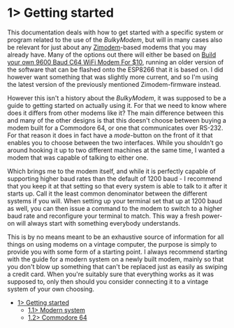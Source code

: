 # 1> Getting started
This documentation deals with how to get started with a specific system or program related to the use of the *BulkyModem*, but will in many cases also be relevant for just about any [Zimodem](https://github.com/bozimmerman/Zimodem)-based modems that you may already have. Many of the options out there will either be based on [Build your own 9600 Baud C64 WiFi Modem For $10](https://1200baud.wordpress.com/2017/03/04/build-your-own-9600-baud-c64-wifi-modem-for-20/), running an older version of the software that can be flashed onto the ESP8266 that it is based on. I did however want something that was slightly more current, and so I'm using the latest version of the previously mentioned Zimodem-firmware instead.

However this isn't a history about the *BulkyModem*, it was supposed to be a guide to getting started on actually using it. For that we need to know where does it differs from other modems like it? The main difference between this and many of the other designs is that this doesn't choose between buying a modem built for a Commodore 64, or one that communicates over RS-232. For that reason it does in fact have a *mode*-button on the front of it that enables you to choose between the two interfaces. While you shouldn't go around hooking it up to two different machines at the same time, I wanted a modem that was capable of talking to either one.

Which brings me to the modem itself, and while it is perfectly capable of supporting higher baud rates than the default of 1200 baud - I recommend that you keep it at that setting so that every system is able to talk to it after it starts up. Call it the least common denominator between the different systems if you will. When setting up your terminal set that up at 1200 baud as well, you can then issue a command to the modem to switch to a higher baud rate and reconfigure your terminal to match. This way a fresh power-on will always start with something everybody understands.

This is by no means meant to be an exhaustive source of information for all things on using modems on a vintage computer, the purpose is simply to provide you with some form of a starting point. I always recommend starting with the guide for a modern system on a newly built modem, mainly so that you don't blow up something that can't be replaced just as easily as swiping a credit card. When you're suitably sure that everything works as it was supposed to, only then should you consider connecting it to a vintage system of your own choosing.

- [1> Getting started](#1-getting-started)
    - [1.1> Modern system](https://github.com/tebl/BulkyModem/blob/main/documentation/getting_started_modern.md)
    - [1.2> Commodore 64](https://github.com/tebl/BulkyModem/blob/main/documentation/getting_started_c64.md)